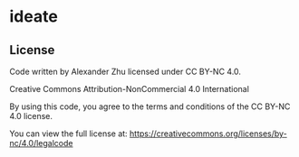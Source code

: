 # ideate

## License

Code written by Alexander Zhu licensed under CC BY-NC 4.0.

Creative Commons Attribution-NonCommercial 4.0 International

By using this code, you agree to the terms and conditions of the CC BY-NC 4.0 license.

You can view the full license at:
https://creativecommons.org/licenses/by-nc/4.0/legalcode